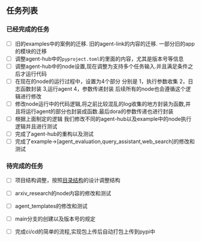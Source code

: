 ## 任务列表

### 已经完成的任务
- [ ] 旧的examples中的案例的迁移. 旧的agent-link的内容的迁移. 一部分旧的app的模块的迁移
- [ ] 调整agent-hub中的`pyproject.toml`的里面的内容，尤其是版本号等信息
- [ ] 调整agent-hub中的node设置,现在调整为支持多个任务输入.并且满足条件之后才运行代码
- [ ] 在现在的node的运行过程中，设置为4个部分 分别是 1，执行参数收集 2，日志函数封装 3,运行agent 4，参数传递封装 后续所有的node也会遵循这个逻辑进行修改
- [ ] 修改node运行中的代码逻辑,将之前比较混乱的log收集的地方封装为函数,并且将运行agent的部分也封装成函数.最后dora的参数传递也进行封装
- [ ] 根据上面制定的逻辑 我们修改不同的agent-hub以及example中的node执行逻辑并且进行测试
- [ ] 完成了agent-hub的重构以及测试
- [ ] 完成了example->[agent_evaluation,query_assistant,web_search]的修改和测试

### 待完成的任务
- [ ] 项目结构调整，按照[目录结构](%E7%9B%AE%E5%BD%95%E7%BB%93%E6%9E%84.md)的设计调整结构
- [ ] arxiv_research的node内容的修改和测试
- [ ] agent_templates的修改和测试
- [ ] main分支的创建以及版本号的规定
- [ ] 完成ci/cd的简单的流程,实现包上传后自动打包上传到pypi中


